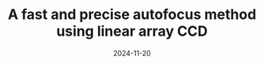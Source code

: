 ---
title: "A fast and precise autofocus method using linear array CCD"
collection: publications
date: 2024-11-20
venue: 'SPIE Photonics'
venue_short: 'SPIE'
authors: '</strong>Zheng Wang</strong>, Rui Ma, Chuang Zeng, Lifu Liu, Xinghui Li, Xiaohao Wang, Bo He'
thumbnail: '/images/Autofocus.png'
arxiv: 'https://www.spiedigitallibrary.org/conference-proceedings-of-spie/13241/132411T/A-fast-and-precise-autofocus-method-using-linear-array-CCD/10.1117/12.3036393.short'
---